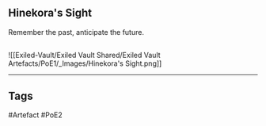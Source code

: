 ## Hinekora's Sight
Remember the past, anticipate the future.
##
![[Exiled-Vault/Exiled Vault Shared/Exiled Vault Artefacts/PoE1/_Images/Hinekora's Sight.png]]

---
## Tags
#Artefact
#PoE2